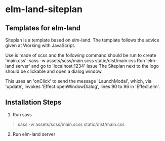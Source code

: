 # elm-land-siteplan
## Templates for elm-land

Siteplan is a template based on elm-land. The template follows the advice given at Working with JavaScript.

Use is made of scss and the following command should be run to create 'main.css':
sass -w assets/scss/main.scss static/dist/main.css
Run 'elm-land server' and go to 'localhost:1234'
Issue
The Siteplan next to the logo should be clickable and open a dialog window.

This uses an 'onClick' to send the message 'LaunchModal', which, via 'update', invokes 'Effect.openWindowDialog', lines 90 to 96 in 'Effect.elm'.

## Installation Steps

1. Run sass

> sass -w assets/scss/main.scss static/dist/main.css

2. Run elm-land server




